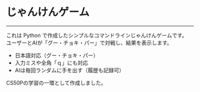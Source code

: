 # じゃんけんゲーム
---
これは Python で作成したシンプルなコマンドラインじゃんけんゲームです。  
ユーザーとAIが「グー・チョキ・パー」で対戦し、結果を表示します。

- 日本語対応（グー・チョキ・パー）
- 入力ミスや全角「ｑ」にも対応
- AIは毎回ランダムに手を出す（履歴も記録可）

CS50Pの学習の一環として作成しました。

